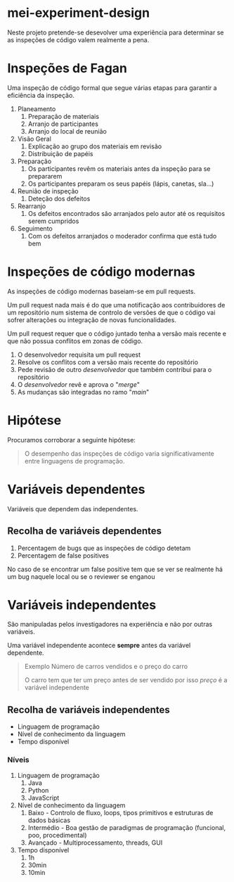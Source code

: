 # mei-experiment-design

Neste projeto pretende-se desevolver uma experiência para determinar se as inspeções de código valem realmente a pena.

# Inspeções de Fagan

Uma inspeção de código formal que segue várias etapas para garantir a eficiência da inspeção.

1. Planeamento
	1. Preparação de materiais
	2. Arranjo de participantes
	3. Arranjo do local de reunião
2. Visão Geral
	1. Explicação ao grupo dos materiais em revisão
	2. Distribuição de papéis
3. Preparação
	1. Os participantes revêm os materiais antes da inspeção para se prepararem
	2. Os participantes preparam os seus papéis (lápis, canetas, sla...)
4. Reunião de inspeção
	1. Deteção dos defeitos
5. Rearranjo
	1. Os defeitos encontrados são arranjados pelo autor até os requisitos serem cumpridos
6. Seguimento
	1. Com os defeitos arranjados o moderador confirma que está tudo bem

# Inspeções de código modernas

As inspeções de código modernas baseiam-se em pull requests.

Um pull request nada mais é do que uma notificação aos contribuidores de um repositório num sistema de controlo de versões de que o código vai sofrer alterações ou integração de novas funcionalidades.

Um pull request requer que o código juntado tenha a versão mais recente e que não possua conflitos em zonas de código.

1. O desenvolvedor requisita um pull request
2. Resolve os conflitos com a versão mais recente do repositório
3. Pede revisão de outro *desenvolvedor* que também contribui para o repositório
4. O *desenvolvedor* revê e aprova o "*merge*"
5. As mudanças são integradas no ramo "*main*"


# Hipótese

Procuramos corroborar a seguinte hipótese:

> O desempenho das inspeções de código varia significativamente entre linguagens de programação.


# Variáveis dependentes

Variáveis que dependem das independentes.

## Recolha de variáveis dependentes

1. Percentagem de bugs que as inspeções de código detetam
2. Percentagem de false positives

No caso de se encontrar um false positive tem que se ver se realmente há um bug naquele local ou se o reviewer se enganou

# Variáveis independentes

São manipuladas pelos investigadores na experiência e não por outras variáveis.

Uma variável independente acontece **sempre** antes da variável dependente.

>Exemplo
>Número de carros vendidos e o preço do carro
>
>O carro tem que ter um preço antes de ser vendido por isso *preço* é a variável independente

## Recolha de variáveis independentes

- Linguagem de programação
- Nível de conhecimento da linguagem
- Tempo disponível

### Níveis

1. Linguagem de programação
	1. Java
	2. Python
	3. JavaScript
2. Nível de conhecimento da linguagem
	1. Baixo - Controlo de fluxo, loops, tipos primitivos e estruturas de dados básicas
	2. Intermédio - Boa gestão de paradigmas de programação (funcional, poo, procedimental)
	3. Avançado - Multiprocessamento, threads, GUI
3. Tempo disponível
	1. 1h
	2. 30min
	3. 10min
